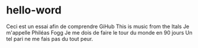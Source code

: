 # hello-word
Ceci est un essai afin de comprendre GiHub
This is music from the Itals
Je m'appelle Philéas Fogg
Je me dois de faire le tour du monde en 90 jours
Un tel pari ne me fais pas du tout peur.
